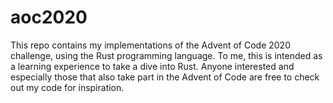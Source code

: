 # aoc2020

This repo contains my implementations of the Advent of Code 2020 challenge, using the Rust programming language.
To me, this is intended as a learning experience to take a dive into Rust. Anyone interested and especially those that also take part
in the Advent of Code are free to check out my code for inspiration.
